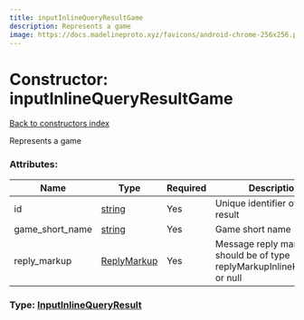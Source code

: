 ```yaml
---
title: inputInlineQueryResultGame
description: Represents a game
image: https://docs.madelineproto.xyz/favicons/android-chrome-256x256.png
---
```

# Constructor: inputInlineQueryResultGame  
[Back to constructors index](index.md)



Represents a game

### Attributes:

| Name     |    Type       | Required | Description |
|----------|---------------|----------|-------------|
|id|[string](../types/string.md) | Yes|Unique identifier of this result|
|game\_short\_name|[string](../types/string.md) | Yes|Game short name|
|reply\_markup|[ReplyMarkup](../types/ReplyMarkup.md) | Yes|Message reply markup, should be of type replyMarkupInlineKeyboard or null|



### Type: [InputInlineQueryResult](../types/InputInlineQueryResult.md)


